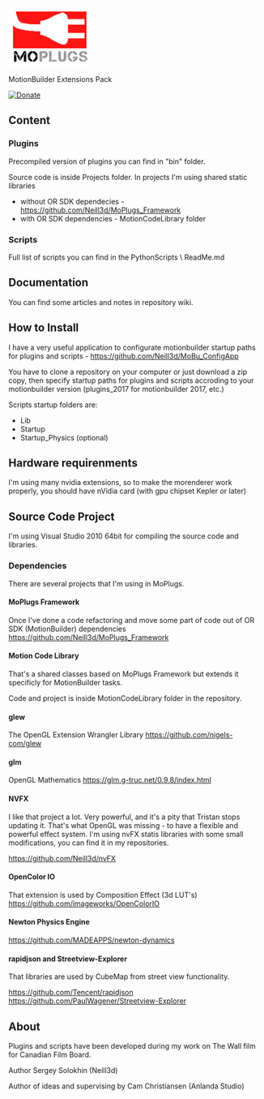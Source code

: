 [![MoPlugs](https://github.com/Neill3d/MoPlugs/blob/master/Documentation/Images/MoP.jpg)]()

MotionBuilder Extensions Pack

[![Donate](https://img.shields.io/badge/Donate-PayPal-green.svg)](https://www.paypal.me/neill3d)

## Content ##

### Plugins ###

Precompiled version of plugins you can find in "bin" folder.

Source code is inside Projects folder.
 In projects I'm using shared static libraries
 - without OR SDK dependecies - https://github.com/Neill3d/MoPlugs_Framework
 - with OR SDK dependencies - MotionCodeLibrary folder

### Scripts ###

Full list of scripts you can find in the PythonScripts \ ReadMe.md

## Documentation ##

 You can find some articles and notes in repository wiki.

## How to Install ##

I have a very useful application to configurate motionbuilder startup paths for plugins and scripts - https://github.com/Neill3d/MoBu_ConfigApp

You have to clone a repository on your computer or just download a zip copy, then specify startup paths for plugins and scripts accroding to your motionbuilder version (plugins_2017 for motionbuilder 2017, etc.)

Scripts startup folders are:
- Lib
- Startup
- Startup_Physics (optional)

## Hardware requirenments ##

 I'm using many nvidia extensions, so to make the morenderer work properly, you should have nVidia card (with gpu chipset Kepler or later)

## Source Code Project ##

 I'm using Visual Studio 2010 64bit for compiling the source code and libraries.

### Dependencies ###

 There are several projects that I'm using in MoPlugs.

#### MoPlugs Framework ####

 Once I've done a code refactoring and move some part of code out of OR SDK (MotionBuilder) dependencies
 https://github.com/Neill3d/MoPlugs_Framework

#### Motion Code Library ####

 That's a shared classes based on MoPlugs Framework but extends it specificly for MotionBuilder tasks.
 
Code and project is inside MotionCodeLibrary folder in the repository.

#### glew ####
 The OpenGL Extension Wrangler Library
 https://github.com/nigels-com/glew

#### glm ####
 OpenGL Mathematics
 https://glm.g-truc.net/0.9.8/index.html

#### NVFX ####

 I like that project a lot. Very powerful, and it's a pity that Tristan stops updating it. That's what OpenGL was missing - to have a flexible and powerful effect system.
 I'm using nvFX statis libraries with some small modifications, you can find it in my repositories. 
 
 https://github.com/Neill3d/nvFX
 
#### OpenColor IO ####

 That extension is used by Composition Effect (3d LUT's)
 https://github.com/imageworks/OpenColorIO
 
#### Newton Physics Engine ####
 https://github.com/MADEAPPS/newton-dynamics

#### rapidjson and Streetview-Explorer ####

 That libraries are used by CubeMap from street view functionality.

 https://github.com/Tencent/rapidjson
 https://github.com/PaulWagener/Streetview-Explorer

## About ##

 Plugins and scripts have been developed during my work on The Wall film for Canadian Film Board.
 
 Author Sergey Solokhin (Neill3d)
 
  Author of ideas and supervising by Cam Christiansen (Anlanda Studio)

